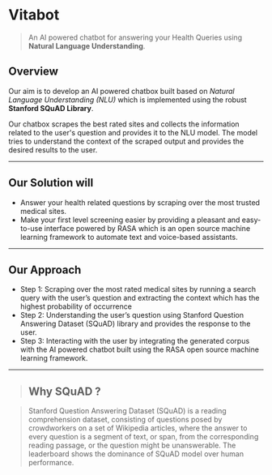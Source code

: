 # Vitabot

> An AI powered chatbot for answering your Health Queries using <strong>Natural Language Understanding</strong>.


## Overview

<p> Our aim is to develop an AI powered chatbox built based on <i>Natural Language Understanding (NLU)</i> which is implemented using the robust <strong>Stanford SQuAD Library</strong>.</p>
<p>Our chatbox scrapes the best rated sites and collects the information related to the user's question and provides it to the NLU model. The model tries to understand the context of the scraped output and provides the desired results to the user.</p>

------

## Our Solution will

<ul>
  <li>Answer your health related questions by scraping over the most trusted medical sites.</li>
  <li>Make your first level screening easier by providing a pleasant and easy-to-use interface powered by RASA which is an open source machine learning framework to automate text and voice-based assistants.</li>
 </ul>
 
------

## Our Approach

<ul>
  <li> Step 1: Scraping over the most rated medical sites by running a search query with the user’s question and extracting the context which has the highest probability of occurrence</li>

  <li>Step 2: Understanding the user’s question using Stanford Question Answering Dataset (SQuAD) library and provides the response to the user.</li>
  <li>Step 3: Interacting with the user by integrating the generated corpus with the AI powered chatbot built using the RASA open source machine learning framework.</li>
 </ul>
 
------

>## Why SQuAD ?

><p>Stanford Question Answering Dataset (SQuAD) is a reading comprehension dataset, consisting of questions posed by crowdworkers on a set of Wikipedia articles, where the answer to every question is a segment of text, or span, from the corresponding reading passage, or the question might be unanswerable. The leaderboard shows the dominance of SQuAD model over human performance.</p>

 

